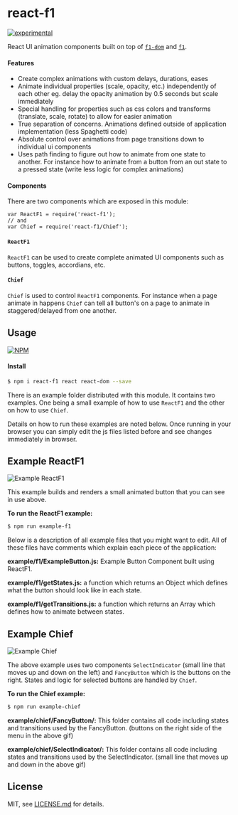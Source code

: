 # react-f1

[![experimental](http://badges.github.io/stability-badges/dist/experimental.svg)](http://github.com/badges/stability-badges)

React UI animation components built on top of [`f1-dom`](https://www.npmjs.com/package/f1-dom) and [`f1`](https://www.npmjs.com/package/f1).

#### Features

- Create complex animations with custom delays, durations, eases
- Animate individual properties (scale, opacity, etc.) independently of each other eg. delay the opacity animation by 0.5 seconds but scale immediately
- Special handling for properties such as css colors and transforms (translate, scale, rotate) to allow for easier animation
- True separation of concerns. Animations defined outside of application implementation (less Spaghetti code)
- Absolute control over animations from page transitions down to individual ui components
- Uses path finding to figure out how to animate from one state to another. For instance how to animate from a button from an out state to a pressed state (write less logic for complex animations)


#### Components

There are two components which are exposed in this module:
```
var ReactF1 = require('react-f1');
// and
var Chief = require('react-f1/Chief');
```

#### `ReactF1`
`ReactF1` can be used to create complete animated UI components such as buttons, toggles, accordians, etc.

#### `Chief`
`Chief` is used to control `ReactF1` components. For instance when a page animate in happens `Chief` can tell all button's on a page to animate in staggered/delayed from one another.

## Usage

[![NPM](https://nodei.co/npm/react-f1.png)](https://www.npmjs.com/package/react-f1)

#### Install
```bash
$ npm i react-f1 react react-dom --save
```

There is an example folder distributed with this module. It contains two examples. One being a small example of how to use `ReactF1` and the other on how to use `Chief`.

Details on how to run these examples are noted below. Once running in your browser you can simply edit the js files listed before and see changes immediately in browser.

## Example ReactF1

![Example ReactF1](https://media.githubusercontent.com/media/Jam3/react-f1/dev/example/react-f1.gif)

This example builds and renders a small animated button that you can see in use above.

**To run the ReactF1 example:**
```bash
$ npm run example-f1
```

Below is a description of all example files that you might want to edit. All of these files have comments which explain each piece of the application:

**example/f1/ExampleButton.js:** Example Button Component built using ReactF1.

**example/f1/getStates.js:** a function which returns an Object which defines what the button should look like in each state.

**example/f1/getTransitions.js:** a function which returns an Array which defines how to animate between states.

## Example Chief

![Example Chief](https://media.githubusercontent.com/media/Jam3/react-f1/dev/example/react-f1-chief.gif)

The above example uses two components `SelectIndicator` (small line that moves up and down on the left) and `FancyButton` which is the buttons on the right. States and logic for selected buttons are handled by `Chief`.

**To run the Chief example:**
```bash
$ npm run example-chief
```

**example/chief/FancyButton/:** This folder contains all code including states and transitions used by the FancyButton. (buttons on the right side of the menu in the above gif)

**example/chief/SelectIndicator/:** This folder contains all code including states and transitions used by the SelectIndicator. (small line that moves up and down in the above gif) 

## License

MIT, see [LICENSE.md](http://github.com/Jam3/react-f1/blob/master/LICENSE.md) for details.
